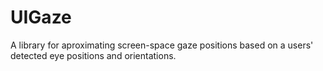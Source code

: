 # UIGaze
A library for aproximating screen-space gaze positions based on a users' detected eye positions and orientations.
